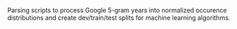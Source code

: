 Parsing scripts to process Google 5-gram years into normalized occurence distributions and create dev/train/test splits for machine learning algorithms.

